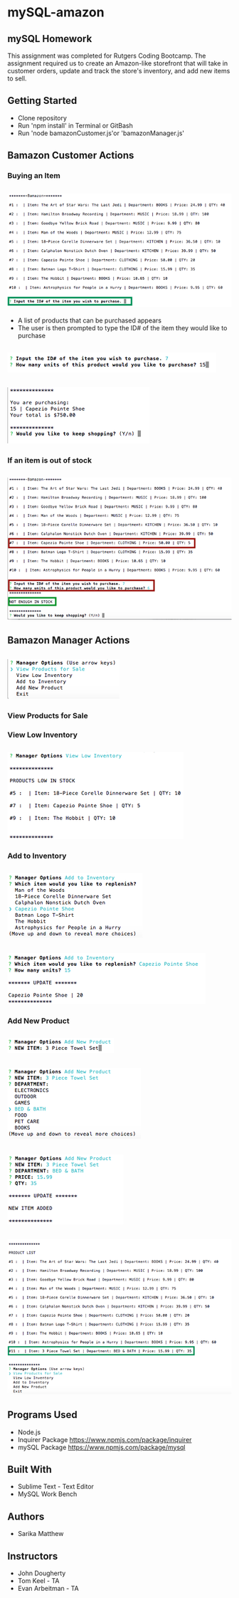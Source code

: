 # mySQL-amazon

## mySQL Homework

This assignment was completed for Rutgers Coding Bootcamp. 
The assignment required us to create an Amazon-like storefront that will take in customer orders, update and track the store's inventory, and add new items to sell. 

## Getting Started
  * Clone repository
  * Run 'npm install' in Terminal or GitBash
  * Run 'node bamazonCustomer.js'or 'bamazonManager.js'
 
## Bamazon Customer Actions
### Buying an Item

![Screen shot](./screenshots/Customer1.png)
---
 * A list of products that can be purchased appears
 * The user is then prompted to type the ID# of the item they would like to purchase
     
![Screen shot2](./screenshots/Customer2.png)
---

![Screen shot3](./screenshots/Customer3.png)
---


### If an item is out of stock
![Screen shot4](./screenshots/Customer4.png)
---

## Bamazon Manager Actions
![Screen shotM1](./screenshots/Manager1.png)
---
### View Products for Sale

### View Low Inventory
![Screen shotM2](./screenshots/Manager2.png)
---
### Add to Inventory
![Screen shotM3](./screenshots/Manager3.png)
---
![Screen shotM4](./screenshots/Manager4.png)
---
### Add New Product
![Screen shotM5](./screenshots/Manager5.png)
---
![Screen shotM6](./screenshots/Manager6.png)
---
![Screen shotM7](./screenshots/Manager7.png)
---
![Screen shotM8](./screenshots/Manager8.png)
---


## Programs Used
- Node.js
- Inquirer Package https://www.npmjs.com/package/inquirer
- mySQL Package https://www.npmjs.com/package/mysql

## Built With
- Sublime Text - Text Editor
- MySQL Work Bench

## Authors
- Sarika Matthew

## Instructors
- John Dougherty
- Tom Keel - TA
- Evan Arbeitman - TA
